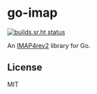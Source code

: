 # go-imap

[![builds.sr.ht status](https://builds.sr.ht/~emersion/go-imap/commits/v2.svg)](https://builds.sr.ht/~emersion/go-imap/commits/v2?)

An [IMAP4rev2] library for Go.

## License

MIT

[IMAP4rev2]: https://www.rfc-editor.org/rfc/rfc9051.html
